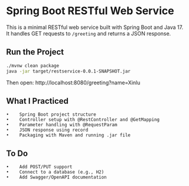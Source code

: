 # Spring Boot RESTful Web Service

This is a minimal RESTful web service built with Spring Boot and Java 17.  
It handles GET requests to `/greeting` and returns a JSON response.

## Run the Project

```bash
./mvnw clean package
java -jar target/restservice-0.0.1-SNAPSHOT.jar
```

Then open: http://localhost:8080/greeting?name=Xinlu


## What I Practiced
    •    Spring Boot project structure
    •    Controller setup with @RestController and @GetMapping
    •    Parameter handling with @RequestParam
    •    JSON response using record
    •    Packaging with Maven and running .jar file

## To Do
    •    Add POST/PUT support
    •    Connect to a database (e.g., H2)
    •    Add Swagger/OpenAPI documentation
